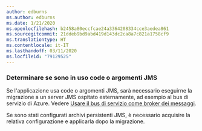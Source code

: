 ```yaml
---
author: edburns
ms.author: edburns
ms.date: 1/21/2020
ms.openlocfilehash: b2458a80eccfcae24a3364208334cce3aedea861
ms.sourcegitcommit: 21ddeb9bd9abd419d143dc2ca8a7c821a1758cf9
ms.translationtype: HT
ms.contentlocale: it-IT
ms.lasthandoff: 03/11/2020
ms.locfileid: "79129525"
---
```

### <a name="determine-whether-jms-queues-or-topics-are-in-use"></a>Determinare se sono in uso code o argomenti JMS

Se l'applicazione usa code o argomenti JMS, sarà necessario eseguirne la migrazione a un server JMS ospitato esternamente, ad esempio al bus di servizio di Azure. Vedere [Usare il bus di servizio come broker dei messaggi](/azure/service-bus-messaging/message-transfers-locks-settlement).

Se sono stati configurati archivi persistenti JMS, è necessario acquisire la relativa configurazione e applicarla dopo la migrazione.
